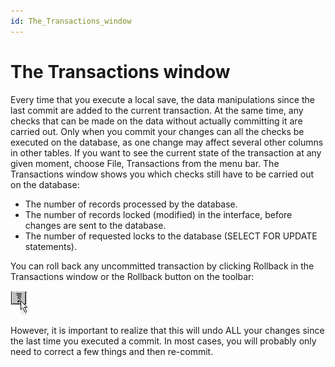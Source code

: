 ```yaml
---
id: The_Transactions_window
---
```


# The Transactions window

Every time that you execute a local save, the data manipulations since the last commit are added to the current transaction. At the same time, any checks that can be made on the data without actually committing it are carried out. Only when you commit your changes can all the checks be executed on the database, as one change may affect several other columns in other tables.
If you want to see the current state of the transaction at any given moment, choose File, Transactions from the menu bar. The Transactions window shows you which checks still have to be carried out on the database:

- The number of records processed by the database.
- The number of records locked (modified) in the interface, before changes are sent to the database.
- The number of requested locks to the database (SELECT FOR UPDATE statements).

You can roll back any uncommitted transaction by clicking Rollback in the Transactions window or the Rollback button on the toolbar:

![](./assets/ac73687a-0c52-4157-9be1-fa3b8832b2d1.jpg)

However, it is important to realize that this will undo ALL your changes since the last time you executed a commit.
In most cases, you will probably only need to correct a few things and then re-commit.